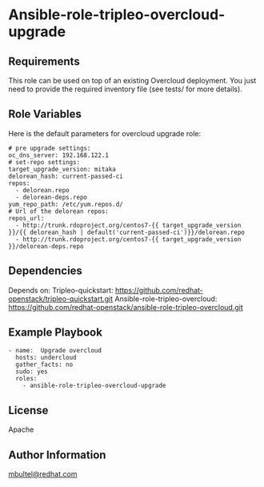 Ansible-role-tripleo-overcloud-upgrade
======================================

Requirements
------------

This role can be used on top of an existing Overcloud deployment.
You just need to provide the required inventory file (see tests/ for more
details).

Role Variables
--------------

Here is the default parameters for overcloud upgrade role:

```
# pre upgrade settings:
oc_dns_server: 192.168.122.1
# set-repo settings:
target_upgrade_version: mitaka
delorean_hash: current-passed-ci
repos:
  - delorean.repo
  - delorean-deps.repo
yum_repo_path: /etc/yum.repos.d/
# Url of the delorean repos:
repos_url:
  - http://trunk.rdoproject.org/centos7-{{ target_upgrade_version }}/{{ delorean_hash | default('current-passed-ci')}}/delorean.repo
  - http://trunk.rdoproject.org/centos7-{{ target_upgrade_version }}/delorean-deps.repo
```

Dependencies
------------

Depends on:
Tripleo-quickstart:
https://github.com/redhat-openstack/tripleo-quickstart.git
Ansible-role-tripleo-overcloud:
https://github.com/redhat-openstack/ansible-role-tripleo-overcloud.git


Example Playbook
----------------

```
- name:  Upgrade overcloud
  hosts: undercloud
  gather_facts: no
  sudo: yes
  roles:
    - ansible-role-tripleo-overcloud-upgrade
```

License
-------

Apache

Author Information
------------------

mbultel@redhat.com

